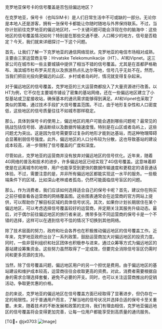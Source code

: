 克罗地亚保号卡的信号覆盖是否包括偏远地区？

在克罗地亚，保号卡（也叫SIM卡）是人们日常生活中不可或缺的一部分。无论你是本地人还是游客，拥有一张保号卡都能让你随时随地与外界保持联系。不过，当你计划前往克罗地亚的偏远地区时，一个关键问题可能会浮现在你的脑海中：这些地区的信号覆盖情况如何？特别是在那些交通不便、人口稀少的地方，信号是否稳定？今天，我们就来详细探讨一下这个问题。

首先，让我们了解一下克罗地亚的通信网络现状。克罗地亚的电信市场相对成熟，主要由三家运营商主导：Hrvatske Telekomunikacije（HT）、A1和Vipnet。这三家公司在城市和一些主要城镇中提供了相当不错的信号覆盖。尤其是在首都萨格勒布、海滨城市杜布罗夫尼克以及旅游热点扎达尔等地，信号几乎无处不在。然而，当我们把目光投向更偏远的山区、乡村或者岛屿时，情况就变得复杂起来。

对于偏远地区的信号覆盖，克罗地亚的三大运营商都投入了大量资源进行改善。以HT为例，它不仅在主要城市铺设了密集的基站网络，还在一些偏远地区建立了小型基站或卫星接收站，确保基本的通讯需求能够得到满足。A1和Vipnet也采取了类似的策略，通过技术手段扩大信号覆盖范围。不过，由于地形复杂性和人口密度低，这些地区的信号质量往往不如城市那样稳定。

那么，具体到保号卡的使用上，偏远地区的用户可能会遇到哪些问题呢？最常见的挑战包括信号弱、通话断续以及数据传输速度慢。特别是在山区或者岛屿上，这些问题尤为突出。这是因为信号需要穿过复杂的地形才能到达基站，而这种物理障碍会显著削弱信号强度。此外，偏远地区的人口分布较为分散，这也导致基站的建设成本较高，进一步限制了信号覆盖的广度和深度。

尽管如此，克罗地亚的运营商并没有放弃对偏远地区的信号优化。近年来，随着4G网络的普及和技术的进步，许多偏远地区已经实现了4G信号覆盖。这意味着即使是在远离城市的地带，用户也能享受到更快的数据传输速度和更稳定的语音通话体验。不过，需要注意的是，并非所有偏远地区都能实现这一水平的服务。一些极端条件下的区域，比如深山老林或者孤岛，仍然可能面临信号盲区的问题。

那么，作为消费者，我们应该如何选择适合自己的保号卡呢？首先，建议你在购买之前仔细查看各运营商的网络覆盖图。这些图表通常会在运营商的官方网站上提供，可以帮助你了解目标区域的具体信号状况。其次，如果你计划长期居住在某个偏远地区，可以考虑选择信号覆盖较好的运营商，并定期关注其服务升级动态。最后，对于偶尔前往偏远地区的旅行者来说，携带多张不同运营商的保号卡是一个不错的选择，这样可以在遇到信号不佳的情况下切换到其他网络。

除了技术层面的努力，政府和社会各界也在积极推动偏远地区的信号覆盖工作。近年来，克罗地亚政府出台了一系列政策，鼓励运营商加大对偏远地区的投资力度。同时，一些非营利组织和社区团体也积极参与进来，通过众筹等方式为偏远地区的基站建设筹集资金。这些努力虽然取得了一定成效，但要完全消除信号盲区仍需时间和更多资源的支持。

当然，除了信号覆盖问题，偏远地区用户的另一个担忧是费用。由于偏远地区的基站建设和维护成本较高，运营商往往会收取更高的资费。对此，消费者需要根据自身的需求合理选择套餐，避免不必要的开支。同时，也可以关注运营商推出的促销活动，争取更优惠的价格。

总的来说，克罗地亚的偏远地区在信号覆盖方面已经取得了显著进步，但仍存在一定的局限性。对于普通用户而言，了解当地的信号状况并选择合适的保号卡至关重要。未来，随着技术的不断发展和政策的支持，我们有理由相信，克罗地亚偏远地区的信号覆盖将会变得更加完善，让每一位用户都能享受到高质量的通讯服务。

[TG💪+ @jx0703 ![Image](https://github.com/user-attachments/assets/dbca1d08-cadb-493c-b0ec-ad6f7a83f270)]